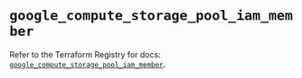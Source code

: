 # `google_compute_storage_pool_iam_member`

Refer to the Terraform Registry for docs: [`google_compute_storage_pool_iam_member`](https://registry.terraform.io/providers/hashicorp/google/6.34.1/docs/resources/compute_storage_pool_iam_member).
